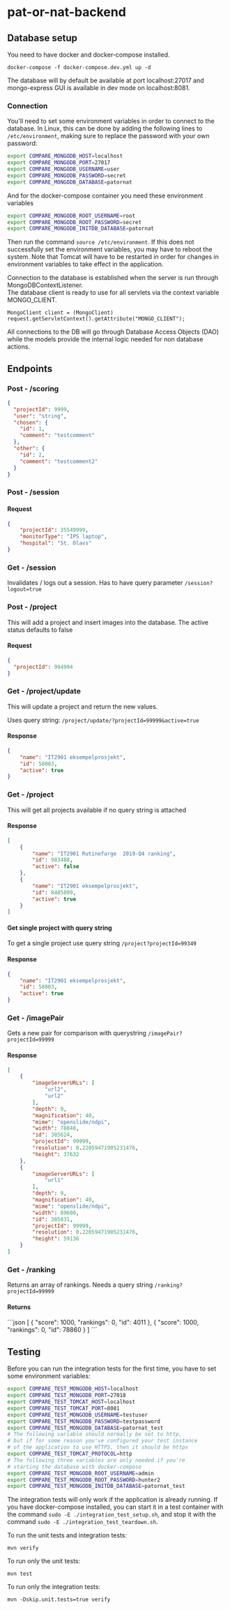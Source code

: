 # pat-or-nat-backend


## Database setup
You need to have docker and docker-compose installed. 

`docker-compose -f docker-compose.dev.yml up -d`

The database will by default be available at port localhost:27017 and mongo-express GUI is available in dev mode on localhost:8081.


### Connection
You'll need to set some environment variables in order to connect to the database. In Linux, this can be done by adding the following lines to `/etc/environment`, making sure to replace the password with your own password:

```bash
export COMPARE_MONGODB_HOST=localhost
export COMPARE_MONGODB_PORT=27017
export COMPARE_MONGODB_USERNAME=user
export COMPARE_MONGODB_PASSWORD=secret
export COMPARE_MONGODB_DATABASE=patornat
```
And for the docker-compose container you need these environment variables

```bash
export COMPARE_MONGODB_ROOT_USERNAME=root
export COMPARE_MONGODB_ROOT_PASSWORD=secret
export COMPARE_MONGODB_INITDB_DATABASE=patornat
```
Then run the command `source /etc/environment`. If this does not successfully set the environment variables, you may have to reboot the system. Note that Tomcat will have to be restarted in order for changes in environment variables to take effect in the application.

Connection to the database is established when the server is run through MongoDBContextListener.  
The database client is ready to use for all servlets via the context variable MONGO_CLIENT.

`MongoClient client = (MongoClient) request.getServletContext().getAttribute("MONGO_CLIENT");`

All connections to the DB will go through Database Access Objects (DAO) while the models provide the internal logic needed for non database actions.


## Endpoints

### Post - /scoring
```json 
{
  "projectId": 9999,
  "user": "string",
  "chosen": {
    "id": 1,
    "comment": "testcomment"
  },
  "other": {
    "id": 2,
    "comment": "testcomment2"
  }
}
```

### Post - /session
#### Request
```json
{ 
    "projectId": 35549999,
    "monitorType": "IPS laptop",
    "hospital": "St. Olavs"
}
```
### Get - /session
Invalidates / logs out a session. Has to have query parameter `/session?logout=true`

### Post - /project
This will add a project and insert images into the database. The active status defaults to false
#### Request
```json
{
  "projectId": 994994
}
```

### Get - /project/update
This will update a project and return the new values. 

Uses query string: `/project/update/?projectId=99999&active=true`

#### Response
```json
{
    "name": "IT2901 eksempelprosjekt",
    "id": 58003,
    "active": true
}
```


### Get - /project
This will get all projects available if no query string is attached
#### Response
```json
[
    {
        "name": "IT2901 Rutinefarge  2019-Q4 ranking",
        "id": 983488,
        "active": false
    },
    {
        "name": "IT2901 eksempelprosjekt",
        "id": 8485899,
        "active": true
    }
]
```
#### Get single project with query string
To get a single project use query string `/project?projectId=99349`
#### Response
```json
{
    "name": "IT2901 eksempelprosjekt",
    "id": 58003,
    "active": true
}
```

### Get - /imagePair
Gets a new pair for comparison with querystring `/imagePair?projectId=99999` 

#### Response
```json
[
    {
        "imageServerURLs": [
            "url2",
            "url2"
        ],
        "depth": 9,
        "magnification": 40,
        "mime": "openslide/ndpi",
        "width": 78848,
        "id": 385624,
        "projectId": 99999,
        "resolution": 0.22059471905231476,
        "height": 37632
    },
    {
        "imageServerURLs": [
            "url1"
        ],
        "depth": 9,
        "magnification": 40,
        "mime": "openslide/ndpi",
        "width": 89600,
        "id": 385831,
        "projectId": 99999,
        "resolution": 0.22059471905231476,
        "height": 59136
    }
]
```

### Get - /ranking 
Returns an array of rankings. Needs a query string `/ranking?projectId=99999`

#### Returns
´´´json
[
    {
        "score": 1000,
        "rankings": 0,
        "id": 4011
    },
    {
        "score": 1000,
        "rankings": 0,
        "id": 78860
    }
]
´´´

## Testing
Before you can run the integration tests for the first time, you have to set some environment variables:

```bash
export COMPARE_TEST_MONGODB_HOST=localhost
export COMPARE_TEST_MONGODB_PORT=27018
export COMPARE_TEST_TOMCAT_HOST=localhost
export COMPARE_TEST_TOMCAT_PORT=8081
export COMPARE_TEST_MONGODB_USERNAME=testuser
export COMPARE_TEST_MONGODB_PASSWORD=testpassword
export COMPARE_TEST_MONGODB_DATABASE=patornat_test
# The following variable should normally be set to http,
# but if for some reason you've configured your test instance
# of the application to use HTTPS, then it should be https
export COMPARE_TEST_TOMCAT_PROTOCOL=http
# The following three variables are only needed if you're
# starting the database with docker-compose
export COMPARE_TEST_MONGODB_ROOT_USERNAME=admin
export COMPARE_TEST_MONGODB_ROOT_PASSWORD=hunter2
export COMPARE_TEST_MONGODB_INITDB_DATABASE=patornat_test

```

The integration tests will only work if the application is already running. If you have docker-compose installed,
you can start it in a test container with the command `sudo -E ./integration_test_setup.sh`,
and stop it with the command `sudo -E ./integration_test_teardown.sh`.

To run the unit tests and integration tests:

```console
mvn verify

```

To run only the unit tests:

```console
mvn test

```

To run only the integration tests:

```console
mvn -Dskip.unit.tests=true verify

```

